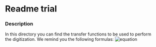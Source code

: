 # Readme trial


### Description
In this directory you can find the transfer functions to be used to perform the digitization. We remind you the following formulas:
![equation](https://latex.codecogs.com/gif.download?%5Ctau%20%3D%20%5Cint_a%5Eb%20f%28x%29dx)



